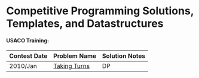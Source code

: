 # Competitive Programming Solutions, Templates, and Datastructures

#### USACO Training:
| Contest Date | Problem Name | Solution Notes |
| -------------- | ------------ | -------------- |
| 2010/Jan | [Taking Turns](USACO/Gold/2010-Jan-hayturn.cpp) | DP |
